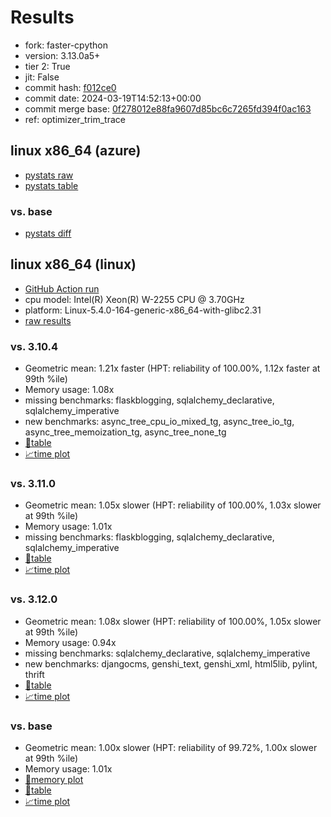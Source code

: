 # Results

- fork: faster-cpython
- version: 3.13.0a5+
- tier 2: True
- jit: False
- commit hash: [f012ce0](https://github.com/faster%2dcpython/cpython/commit/f012ce0)
- commit date: 2024-03-19T14:52:13+00:00
- commit merge base: [0f278012e88fa9607d85bc6c7265fd394f0ac163](https://github.com/faster%2dcpython/cpython/commit/0f278012e88fa9607d85bc6c7265fd394f0ac163)
- ref: optimizer_trim_trace

## linux x86_64 (azure)

- [pystats raw](bm-20240319-azure-x86_64-faster%252dcpython-optimizer_trim_trace-3.13.0a5%2B-f012ce0-pystats.json)
- [pystats table](bm-20240319-azure-x86_64-faster%252dcpython-optimizer_trim_trace-3.13.0a5%2B-f012ce0-pystats.md)

### vs. base

- [pystats diff](bm-20240319-azure-x86_64-faster%252dcpython-optimizer_trim_trace-3.13.0a5%2B-f012ce0-pystats-vs-base.md)

## linux x86_64 (linux)

- [GitHub Action run](https://github.com/faster-cpython/benchmarking/actions/runs/8345202002)
- cpu model: Intel(R) Xeon(R) W-2255 CPU @ 3.70GHz
- platform: Linux-5.4.0-164-generic-x86_64-with-glibc2.31
- [raw results](bm-20240319-linux-x86_64-faster%252dcpython-optimizer_trim_trace-3.13.0a5%2B-f012ce0.json)

### vs. 3.10.4

- Geometric mean: 1.21x faster (HPT: reliability of 100.00%, 1.12x faster at 99th %ile)
- Memory usage: 1.08x
- missing benchmarks: flaskblogging, sqlalchemy_declarative, sqlalchemy_imperative
- new benchmarks: async_tree_cpu_io_mixed_tg, async_tree_io_tg, async_tree_memoization_tg, async_tree_none_tg
- [📄table](bm-20240319-linux-x86_64-faster%252dcpython-optimizer_trim_trace-3.13.0a5%2B-f012ce0-vs-3.10.4.md)
- [📈time plot](bm-20240319-linux-x86_64-faster%252dcpython-optimizer_trim_trace-3.13.0a5%2B-f012ce0-vs-3.10.4.png)

### vs. 3.11.0

- Geometric mean: 1.05x slower (HPT: reliability of 100.00%, 1.03x slower at 99th %ile)
- Memory usage: 1.01x
- missing benchmarks: flaskblogging, sqlalchemy_declarative, sqlalchemy_imperative
- [📄table](bm-20240319-linux-x86_64-faster%252dcpython-optimizer_trim_trace-3.13.0a5%2B-f012ce0-vs-3.11.0.md)
- [📈time plot](bm-20240319-linux-x86_64-faster%252dcpython-optimizer_trim_trace-3.13.0a5%2B-f012ce0-vs-3.11.0.png)

### vs. 3.12.0

- Geometric mean: 1.08x slower (HPT: reliability of 100.00%, 1.05x slower at 99th %ile)
- Memory usage: 0.94x
- missing benchmarks: sqlalchemy_declarative, sqlalchemy_imperative
- new benchmarks: djangocms, genshi_text, genshi_xml, html5lib, pylint, thrift
- [📄table](bm-20240319-linux-x86_64-faster%252dcpython-optimizer_trim_trace-3.13.0a5%2B-f012ce0-vs-3.12.0.md)
- [📈time plot](bm-20240319-linux-x86_64-faster%252dcpython-optimizer_trim_trace-3.13.0a5%2B-f012ce0-vs-3.12.0.png)

### vs. base

- Geometric mean: 1.00x slower (HPT: reliability of 99.72%, 1.00x slower at 99th %ile)
- Memory usage: 1.01x
- [🧠memory plot](bm-20240319-linux-x86_64-faster%252dcpython-optimizer_trim_trace-3.13.0a5%2B-f012ce0-vs-base-mem.png)
- [📄table](bm-20240319-linux-x86_64-faster%252dcpython-optimizer_trim_trace-3.13.0a5%2B-f012ce0-vs-base.md)
- [📈time plot](bm-20240319-linux-x86_64-faster%252dcpython-optimizer_trim_trace-3.13.0a5%2B-f012ce0-vs-base.png)

